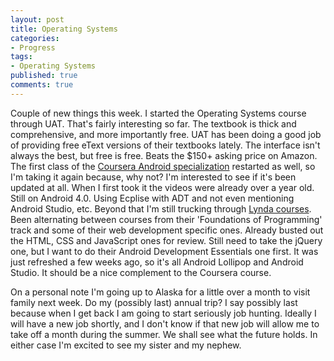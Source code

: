 ```yaml
---
layout: post
title: Operating Systems
categories: 
- Progress
tags: 
- Operating Systems
published: true
comments: true
---
```


Couple of new things this week. I started the Operating Systems course through UAT. That's fairly interesting so far. The textbook is thick and comprehensive, and more importantly free. UAT has been doing a good job of providing free eText versions of their textbooks lately. The interface isn't always the best, but free is free. Beats the $150+ asking price on Amazon. The first class of the <a href="https://www.coursera.org/course/androidpart1" target="_blank">Coursera Android specialization</a> restarted as well, so I'm taking it again because, why not? I'm interested to see if it's been updated at all. When I first took it the videos were already over a year old. Still on Android 4.0. Using Ecplise with ADT and not even mentioning Android Studio, etc. Beyond that I'm still trucking through <a href="http://www.lynda.com/AllCertificates/User/1103034" targer="_blank">Lynda courses</a>. Been alternating between courses from their 'Foundations of Programming' track and some of their web development specific ones. Already busted out the HTML, CSS and JavaScript ones for review. Still need to take the jQuery one, but I want to do their Android Development Essentials one first. It was just refreshed a few weeks ago, so it's all Android Lollipop and Android Studio. It should be a nice complement to the Coursera course.

On a personal note I'm going up to Alaska for a little over a month to visit family next week. Do my (possibly last) annual trip? I say possibly last because when I get back I am going to start seriously job hunting. Ideally I will have a new job shortly, and I don't know if that new job will allow me to take off a month during the summer. We shall see what the future holds. In either case I'm excited to see my sister and my nephew.